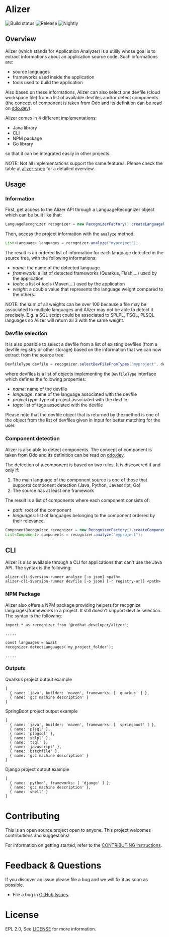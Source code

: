 # Alizer
[release-svg]: https://img.shields.io/nexus/r/com.redhat.devtools.alizer/alizer?server=https%3A%2F%2Frepository.jboss.org%2Fnexus
[nightly-svg]: https://img.shields.io/nexus/s/com.redhat.devtools.alizer/alizer?server=https%3A%2F%2Frepository.jboss.org%2Fnexus
![Build status](https://github.com/redhat-developer/alizer/actions/workflows/CI.yml/badge.svg)
![Release][release-svg]
![Nightly][nightly-svg]

## Overview

Alizer (which stands for Application Analyzer) is a utilily whose goal is to extract informations about an application source code. Such informations are:

- source languages
- frameworks used inside the application
- tools used to build the application

Also based on these informations, Alizer can also select one devfile (cloud workspace file) from a list of available devfiles 
and/or detect components (the concept of component is taken from Odo and its definition can be read on [odo.dev](https://odo.dev/docs/getting-started/basics/#component)).

Alizer comes in 4 different implementations:

- Java library
- CLI
- NPM package
- Go library

so that it can be integrated easily in other projects.

NOTE: Not all implementations support the same features. Please check the table at [alizer-spec](https://github.com/redhat-developer/alizer/blob/main/docs/public/alizer-spec.md#feature-table) for a detailed overview.

## Usage

### Information

First, get access to the Alizer API through a LanguageRecognizer object which can be built like that:
```java
LanguageRecognizer recognizer = new RecognizerFactory().createLanguageRecognizer();
```

Then, access the project information with the `analyze` method:
```java
List<Language> languages = recognizer.analyze("myproject");
```

The result is an ordered list of information for each language detected in the source tree, with the following informations:
- *name*: the name of the detected language
- *framework*: a list of detected frameworks (Quarkus, Flash,...) used by the application
- *tools*: a list of tools (Maven,...) used by the application
- *weight*: a double value that represents the language weight compared to the others.

NOTE: the sum of all weights can be over 100 because a file may be associated to multiple languages and Alizer may not be able to detect it precisely. E.g. a SQL script could be associated to SPLPL, TSQL, PLSQL languages so Alizer will return all 3 with the same weight.

### Devfile selection

It is also possible to select a devfile from a list of existing devfiles (from a devfile registry or other storage) based on the information that we can now extract from the source tree:
```java
DevfileType devfile = recognizer.selectDevFileFromTypes("myproject", devfiles)
```
where devfiles is a list of objects implementing the `DevfileType` interface which defines the following properties:
- *name*: name of the devfile
- *language*: name of the language associated with the devfile
- *projectType*: type of project associated with the devfile
- *tags*: list of tags associated with the devfile

Please note that the devfile object that is returned by the method is one of the object from the list of devfiles given in input for better matching for the user.

### Component detection

Alizer is also able to detect components. The concept of component is taken from Odo and its definition can be read on [odo.dev](https://odo.dev/docs/getting-started/basics/#component).

The detection of a component is based on two rules. It is discovered if and only if:

1) The main language of the component source is one of those that supports component detection (Java, Python, Javascript, Go)
2) The source has at least one framework

The result is a list of components where each component consists of:
- *path*: root of the component 
- *languages*: list of languages belonging to the component ordered by their relevance.

```java
ComponentRecognizer recognizer = new RecognizerFactory().createComponentRecognizer();
List<Component> components = recognizer.analyze("myproject");
```

## CLI

Alizer is also available through a CLI for applications that can't use the Java API.
The syntax is the following:

```
alizer-cli-$version-runner analyze [-o json] <path>
alizer-cli-$version-runner devfile [-o json] [-r registry-url] <path>
```

### NPM Package

Alizer also offers a NPM package providing helpers for recognize languages/frameworks in a project. It still doesn't support devfile selection.
The syntax is the following:

```
import * as recognizer from '@redhat-developer/alizer';

.....

const languages = await recognizer.detectLanguages('my_project_folder');

.....

```

### Outputs 

Quarkus project output example

```
[
  { name: 'java', builder: 'maven', frameworks: [ 'quarkus' ] },
  { name: 'gcc machine description' }
]
```

SpringBoot project output example

```
[
  { name: 'java', builder: 'maven', frameworks: [ 'springboot' ] },
  { name: 'plsql' },
  { name: 'plpgsql' },
  { name: 'sqlpl' },
  { name: 'tsql' },
  { name: 'javascript' },
  { name: 'batchfile' },
  { name: 'gcc machine description' }
]
```

Django project output example

```
[
  { name: 'python', frameworks: [ 'django' ] },
  { name: 'gcc machine description' },
  { name: 'shell' }
]
```


Contributing
============
This is an open source project open to anyone. This project welcomes contributions and suggestions!

For information on getting started, refer to the [CONTRIBUTING instructions](CONTRIBUTING.md).


Feedback & Questions
====================
If you discover an issue please file a bug and we will fix it as soon as possible.
* File a bug in [GitHub Issues](https://github.com/redhat-developer/alizer/issues).

License
=======
EPL 2.0, See [LICENSE](LICENSE) for more information.
